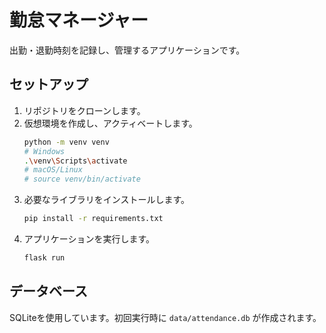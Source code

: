 # 勤怠マネージャー

出勤・退勤時刻を記録し、管理するアプリケーションです。

## セットアップ

1.  リポジトリをクローンします。
2.  仮想環境を作成し、アクティベートします。
    ```bash
    python -m venv venv
    # Windows
    .\venv\Scripts\activate
    # macOS/Linux
    # source venv/bin/activate
    ```
3.  必要なライブラリをインストールします。
    ```bash
    pip install -r requirements.txt
    ```
4.  アプリケーションを実行します。
    ```bash
    flask run
    ```

## データベース

SQLiteを使用しています。初回実行時に `data/attendance.db` が作成されます。
